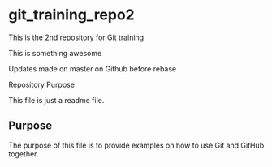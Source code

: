# git_training_repo2
This is the 2nd repository for Git training

This is something awesome

Updates made on master on Github before rebase

Repository Purpose

This file is just a readme file.

## Purpose

The purpose of this file is to provide examples
on how to use Git and GitHub together.
